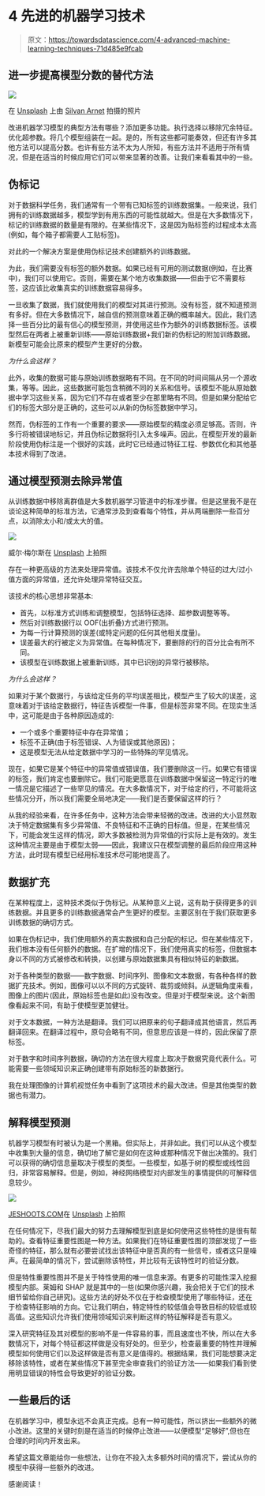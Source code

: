 # 4 先进的机器学习技术

> 原文：<https://towardsdatascience.com/4-advanced-machine-learning-techniques-71d485e9fcab>

## 进一步提高模型分数的替代方法

![](img/73ed754825d7bfc3d1346c95bcf71986.png)

在 [Unsplash](https://unsplash.com?utm_source=medium&utm_medium=referral) 上由 [Silvan Arnet](https://unsplash.com/@silvanarnet?utm_source=medium&utm_medium=referral) 拍摄的照片

改进机器学习模型的典型方法有哪些？添加更多功能。执行选择以移除冗余特征。优化超参数。将几个模型组装在一起。是的，所有这些都可能奏效，但还有许多其他方法可以提高分数。也许有些方法不太为人所知，有些方法并不适用于所有情况，但是在适当的时候应用它们可以带来显著的改善。让我们来看看其中的一些。

## 伪标记

对于数据科学任务，我们通常有一个带有已知标签的训练数据集。一般来说，我们拥有的训练数据越多，模型学到有用东西的可能性就越大。但是在大多数情况下，标记的训练数据的数量是有限的。在某些情况下，这是因为贴标签的过程成本太高(例如，每个箱子都需要人工贴标签)。

对此的一个解决方案是使用伪标记技术创建额外的训练数据。

为此，我们需要没有标签的额外数据。如果已经有可用的测试数据(例如，在比赛中)，我们可以使用它。否则，需要在某个地方收集数据——但由于它不需要标签，这应该比收集真实的训练数据容易得多。

一旦收集了数据，我们就使用我们的模型对其进行预测。没有标签，就不知道预测有多好。但在大多数情况下，越自信的预测意味着正确的概率越大。因此，我们选择一些百分比的最有信心的模型预测，并使用这些作为额外的训练数据标签。该模型然后在两者上被重新训练——原始训练数据+我们新的伪标记的附加训练数据。新模型可能会比原来的模型产生更好的分数。

*为什么会这样？*

此外，收集的数据可能与原始训练数据略有不同。在不同的时间间隔从另一个源收集，等等。因此，这些数据可能包含稍微不同的关系和信号。该模型不能从原始数据中学习这些关系，因为它们不存在或者至少在那里略有不同。但是如果分配给它们的标签大部分是正确的，这些可以从新的伪标签数据中学习。

然而，伪标签的工作有一个重要的要求——原始模型的精度必须足够高。否则，许多行将被错误地标记，并且伪标记数据将引入太多噪声。因此，在模型开发的最新阶段使用伪标注是一个很好的实践，此时它已经通过特征工程、参数优化和其他基本技术得到了改进。

## 通过模型预测去除异常值

从训练数据中移除离群值是大多数机器学习管道中的标准步骤。但是这里我不是在谈论这种简单的标准方法，它通常涉及到查看每个特性，并从两端删除一些百分点，以消除太小和/或太大的值。

![](img/f867e9e24a9b27e8f70e84ce44307562.png)

威尔·梅尔斯在 [Unsplash](https://unsplash.com?utm_source=medium&utm_medium=referral) 上拍照

存在一种更高级的方法来处理异常值。该技术不仅允许去除单个特征的过大/过小值方面的异常值，还允许处理异常特征交互。

该技术的核心思想非常基本:

*   首先，以标准方式训练和调整模型，包括特征选择、超参数调整等等。
*   然后对训练数据行以 OOF(出折叠)方式进行预测。
*   为每一行计算预测的误差(或特定问题的任何其他相关度量)。
*   误差最大的行被定义为异常值。在每种情况下，要删除的行的百分比会有所不同。
*   该模型在训练数据上被重新训练，其中已识别的异常行被移除。

*为什么会这样？*

如果对于某个数据行，与该给定任务的平均误差相比，模型产生了较大的误差，这意味着对于该给定数据行，特征告诉模型一件事，但是标签非常不同。在现实生活中，这可能是由于各种原因造成的:

*   一个或多个重要特征中存在异常值；
*   标签不正确(由于标签错误、人为错误或其他原因)；
*   这是模型无法从给定数据中学习的一些特殊的罕见情况。

现在，如果它是某个特征中的异常值或错误值，我们要删除这一行。如果它有错误的标签，我们肯定也要删除它。我们可能更愿意在训练数据中保留这一特定行的唯一情况是它描述了一些罕见的情况。在大多数情况下，对于给定的行，不可能将这些情况分开，所以我们需要全局地决定——我们是否要保留这样的行？

从我的经验来看，在许多任务中，这种方法会带来轻微的改进。改进的大小显然取决于特定数据集有多少异常值、不良特征和不正确的目标值。但是，在某些情况下，可能会发生这样的情况，即大多数被检测为异常值的行实际上是有效的。发生这种情况主要是由于模型太弱——因此，我建议只在模型调整的最后阶段应用这种方法，此时现有模型已经用标准技术尽可能地提高了。

## 数据扩充

在某种程度上，这种技术类似于伪标记。从某种意义上说，这有助于获得更多的训练数据。并且更多的训练数据通常会产生更好的模型。主要区别在于我们获取更多训练数据的确切方式。

如果在伪标记中，我们使用额外的真实数据和自己分配的标记。但在某些情况下，我们根本没有任何额外的数据。在扩增的情况下，我们使用真实的标签，但数据本身以不同的方式被修改和转换，以创建与原始数据集具有相似特征的新数据。

对于各种类型的数据——数字数据、时间序列、图像和文本数据，有各种各样的数据扩充技术。例如，图像可以以不同的方式旋转、裁剪或倾斜。从逻辑角度来看，图像上的图片(因此，原始标签也是如此)没有改变。但是对于模型来说。这个新图像看起来不同，有助于使模型更加健壮。

对于文本数据，一种方法是翻译。我们可以把原来的句子翻译成其他语言，然后再翻译回来。在翻译过程中，原句会略有不同，但意思应该是一样的，因此保留了原标签。

对于数字和时间序列数据，确切的方法在很大程度上取决于数据究竟代表什么。可能需要一些领域知识来正确创建带有原始标签的新数据行。

我在处理图像的计算机视觉任务中看到了这项技术的最大改进。但是其他类型的数据也有潜力。

## 解释模型预测

机器学习模型有时被认为是一个黑箱。但实际上，并非如此。我们可以从这个模型中收集到大量的信息，确切地了解它是如何在这种或那种情况下做出决策的。我们可以获得的确切信息量取决于模型的类型。一些模型，如基于树的模型或线性回归，非常容易解释。但是，例如，神经网络模型对内部发生的事情提供的可解释信息较少。

![](img/db59f805e5c027ee65e451ff0c64488c.png)

[JESHOOTS.COM](https://unsplash.com/@jeshoots?utm_source=medium&utm_medium=referral)在 [Unsplash](https://unsplash.com?utm_source=medium&utm_medium=referral) 上拍照

在任何情况下，尽我们最大的努力去理解模型到底是如何使用这些特性的是很有帮助的。查看特征重要性图是一种方法。如果我们在特征重要性图的顶部发现了一些奇怪的特征，那么就有必要尝试找出该特征中是否真的有一些信号，或者这只是噪声。在最简单的情况下，尝试删除该特性，并比较有无该特性时的验证分数。

但是特性重要性图并不是关于特性使用的唯一信息来源。有更多的可能性深入挖掘模型内部。莱姆和 SHAP 就是其中的一些(如果你感兴趣，我会把关于它们的技术细节留给你自己研究)。这些方法的好处不仅在于检查模型使用了哪些特征，还在于检查特征影响的方向。它让我们明白，特定特性的较低值会导致目标的较低或较高值。这些知识允许我们使用领域知识来判断这样的特征解释是否有意义。

深入研究特征及其对模型的影响不是一件容易的事，而且速度也不快，所以在大多数情况下，对每个特征都这样做是没有好处的。但至少，检查最重要的特性并理解模型如何使用它们以及这样做是否有意义是值得的。根据结果，我们可能想要决定移除该特性，或者在某些情况下甚至完全审查我们的验证方法——如果我们看到使用明显错误的特性会导致更好的验证分数。

## 一些最后的话

在机器学习中，模型永远不会真正完成。总有一种可能性，所以挤出一些额外的微小改进。这里的关键时刻是在适当的时候停止改进——以便模型“足够好”,但也在合理的时间内开发出来。

希望这篇文章能给你一些想法，让你在不投入太多额外时间的情况下，尝试从你的模型中获得一些额外的改进。

感谢阅读！
